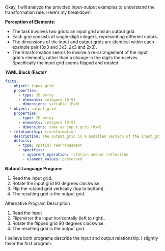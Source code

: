 Okay, I will analyze the provided input-output examples to understand the transformation rule. Here's my breakdown:

**Perception of Elements:**

*   The task involves two grids: an input grid and an output grid.
*   Each grid consists of single-digit integers, representing different colors.
*   The dimensions of the input and output grids are identical within each example pair (3x3 and 3x3, 2x3 and 2x3).
*   The transformation seems to involve a re-arrangement of the input grid's elements, rather than a change in the digits themselves. Specifically the input grid seems flipped and rotated

**YAML Block (Facts):**


```yaml
facts:
  - object: input_grid
    properties:
      - type: 2D array
      - elements: integers (0-9)
      - dimensions: variable (MxN)
  - object: output_grid
    properties:
      - type: 2D array
      - elements: integers (0-9)
      - dimensions: same as input_grid (MxN)
  - relationship: transformation
    description: The output_grid is a modified version of the input_grid.
    details:
      - type: spatial rearrangement
      - specifics:
        - apparent_operation: rotation and/or reflection
        - element_values: preserved
```


**Natural Language Program:**

1.  Read the input grid.
2.  Rotate the input grid 90 degrees clockwise.
3.  Flip the rotated grid vertically (top to bottom).
4.  The resulting grid is the output grid.

Alternative Program Description

1. Read the Input
2. Flip/mirror the input horizontally (left to right).
3. Rotate the flipped grid 90 degrees clockwise.
4. The resulting grid is the output grid.

I believe both programs describe the input and output relationship. I slightly favor the first program.
